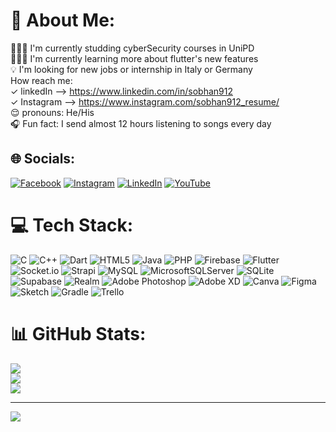 # 💫 About Me:
👨🏻‍🎓 I'm currently studding cyberSecurity courses in UniPD<br>👨🏻‍💻 I'm currently learning more about flutter's new features<br>💡 I'm looking for new jobs or internship in Italy or Germany<br>How reach me:<br>✓ linkedIn --> https://www.linkedin.com/in/sobhan912<br>✓ Instagram --> https://www.instagram.com/sobhan912_resume/<br>😌 pronouns: He/His<br>🎧 Fun fact: I send almost 12 hours listening to songs every day


## 🌐 Socials:
[![Facebook](https://img.shields.io/badge/Facebook-%231877F2.svg?logo=Facebook&logoColor=white)](https://facebook.com/https://www.facebook.com/profile.php?id=100087855709856) [![Instagram](https://img.shields.io/badge/Instagram-%23E4405F.svg?logo=Instagram&logoColor=white)](https://instagram.com/https://www.instagram.com/sobhan912_resume/) [![LinkedIn](https://img.shields.io/badge/LinkedIn-%230077B5.svg?logo=linkedin&logoColor=white)](https://linkedin.com/in/https://www.linkedin.com/in/sobhan912/) [![YouTube](https://img.shields.io/badge/YouTube-%23FF0000.svg?logo=YouTube&logoColor=white)](https://youtube.com/@https://www.youtube.com/@sobhandaroogheh7827/featured) 

# 💻 Tech Stack:
![C](https://img.shields.io/badge/c-%2300599C.svg?style=for-the-badge&logo=c&logoColor=white) ![C++](https://img.shields.io/badge/c++-%2300599C.svg?style=for-the-badge&logo=c%2B%2B&logoColor=white) ![Dart](https://img.shields.io/badge/dart-%230175C2.svg?style=for-the-badge&logo=dart&logoColor=white) ![HTML5](https://img.shields.io/badge/html5-%23E34F26.svg?style=for-the-badge&logo=html5&logoColor=white) ![Java](https://img.shields.io/badge/java-%23ED8B00.svg?style=for-the-badge&logo=java&logoColor=white) ![PHP](https://img.shields.io/badge/php-%23777BB4.svg?style=for-the-badge&logo=php&logoColor=white) ![Firebase](https://img.shields.io/badge/firebase-%23039BE5.svg?style=for-the-badge&logo=firebase) ![Flutter](https://img.shields.io/badge/Flutter-%2302569B.svg?style=for-the-badge&logo=Flutter&logoColor=white) ![Socket.io](https://img.shields.io/badge/Socket.io-black?style=for-the-badge&logo=socket.io&badgeColor=010101) ![Strapi](https://img.shields.io/badge/strapi-%232E7EEA.svg?style=for-the-badge&logo=strapi&logoColor=white) ![MySQL](https://img.shields.io/badge/mysql-%2300f.svg?style=for-the-badge&logo=mysql&logoColor=white) ![MicrosoftSQLServer](https://img.shields.io/badge/Microsoft%20SQL%20Sever-CC2927?style=for-the-badge&logo=microsoft%20sql%20server&logoColor=white) ![SQLite](https://img.shields.io/badge/sqlite-%2307405e.svg?style=for-the-badge&logo=sqlite&logoColor=white) 	![Supabase](https://img.shields.io/badge/Supabase-3ECF8E?style=for-the-badge&logo=supabase&logoColor=white) ![Realm](https://img.shields.io/badge/Realm-39477F?style=for-the-badge&logo=realm&logoColor=white) ![Adobe Photoshop](https://img.shields.io/badge/adobephotoshop-%2331A8FF.svg?style=for-the-badge&logo=adobephotoshop&logoColor=white) ![Adobe XD](https://img.shields.io/badge/Adobe%20XD-470137?style=for-the-badge&logo=Adobe%20XD&logoColor=#FF61F6) ![Canva](https://img.shields.io/badge/Canva-%2300C4CC.svg?style=for-the-badge&logo=Canva&logoColor=white) 	![Figma](https://img.shields.io/badge/figma-%23F24E1E.svg?style=for-the-badge&logo=figma&logoColor=white) ![Sketch](https://img.shields.io/badge/Sketch-FFB387?style=for-the-badge&logo=sketch&logoColor=black) ![Gradle](https://img.shields.io/badge/Gradle-02303A.svg?style=for-the-badge&logo=Gradle&logoColor=white) ![Trello](https://img.shields.io/badge/Trello-%23026AA7.svg?style=for-the-badge&logo=Trello&logoColor=white)
# 📊 GitHub Stats:
![](https://github-readme-stats.vercel.app/api?username=sobhan912&theme=dark&hide_border=false&include_all_commits=false&count_private=false)<br/>
![](https://github-readme-streak-stats.herokuapp.com/?user=sobhan912&theme=dark&hide_border=false)<br/>
![](https://github-readme-stats.vercel.app/api/top-langs/?username=sobhan912&theme=dark&hide_border=false&include_all_commits=false&count_private=false&layout=compact)

---
[![](https://visitcount.itsvg.in/api?id=sobhan912&icon=0&color=0)](https://visitcount.itsvg.in)

<!-- Proudly created with GPRM ( https://gprm.itsvg.in ) -->

